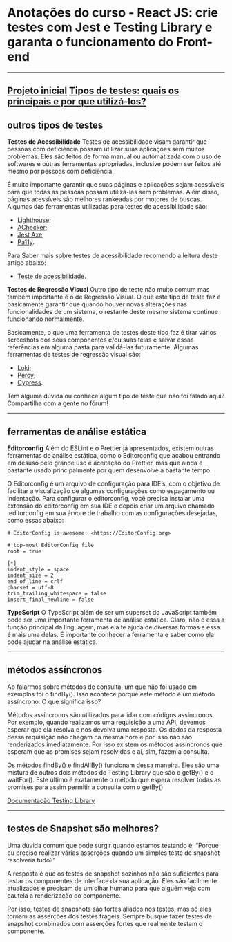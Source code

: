 # Anotações do curso - React JS: crie testes com Jest e Testing Library e garanta o funcionamento do Front-end

---

[Projeto inicial](https://github.com/alura-cursos/bytebank/archive/4024dc4c985498ba39def85d11e3c903eb6ca256.zip)
[Tipos de testes: quais os principais e por que utilizá-los?](https://www.alura.com.br/artigos/tipos-de-testes-principais-por-que-utiliza-los)
---

## outros tipos de testes

**Testes de Acessibilidade**
Testes de acessibilidade visam garantir que pessoas com deficiência possam utilizar suas aplicações sem muitos problemas. Eles são feitos de forma manual ou automatizada com o uso de softwares e outras ferramentas apropriadas, inclusive podem ser feitos até mesmo por pessoas com deficiência.

É muito importante garantir que suas páginas e aplicações sejam acessíveis para que todas as pessoas possam utilizá-las sem problemas. Além disso, páginas acessíveis são melhores rankeadas por motores de buscas. Algumas das ferramentas utilizadas para testes de acessibilidade são:

- [Lighthouse](https://developer.chrome.com/docs/lighthouse/overview/);
- [AChecker](https://achecker.ca/);
- [Jest Axe](https://github.com/nickcolley/jest-axe);
- [Pa11y](https://github.com/pa11y/pa11y-ci).

Para Saber mais sobre testes de acessibilidade recomendo a leitura deste artigo abaixo:
- [Teste de acessibilidade](https://qatainarareis.medium.com/teste-de-acessibilidade-b71085facb5c).

**Testes de Regressão Visual**
Outro tipo de teste não muito comum mas também importante é o de Regressão Visual. O que este tipo de teste faz é basicamente garantir que quando houver novas alterações nas funcionalidades de um sistema, o restante deste mesmo sistema continue funcionando normalmente.

Basicamente, o que uma ferramenta de testes deste tipo faz é tirar vários screeshots dos seus componentes e/ou suas telas e salvar essas referências em alguma pasta para validá-las futuramente. Algumas ferramentas de testes de regressão visual são:

- [Loki](https://loki.js.org/);
- [Percy](https://percy.io/);
- [Cypress](https://docs.cypress.io/guides/tooling/visual-testing).

Tem alguma dúvida ou conhece algum tipo de teste que não foi falado aqui? Compartilha com a gente no fórum!

---
 
## ferramentas de análise estática

**Editorconfig**
Além do ESLint e o Prettier já apresentados, existem outras ferramentas de análise estática, como o Editorconfig que acabou entrando em desuso pelo grande uso e aceitação do Prettier, mas que ainda é bastante usado principalmente por quem desenvolve a bastante tempo.

O Editorconfig é um arquivo de configuração para IDE’s, com o objetivo de facilitar a visualização de algumas configurações como espaçamento ou indentação. Para configurar o editorconfig, você precisa instalar uma extensão do editorconfig em sua IDE e depois criar um arquivo chamado .editorconfig em sua árvore de trabalho com as configurações desejadas, como essas abaixo:
```
# EditorConfig is awesome: <https://EditorConfig.org>

# top-most EditorConfig file
root = true

[*]
indent_style = space
indent_size = 2
end_of_line = crlf
charset = utf-8
trim_trailing_whitespace = false
insert_final_newline = false
```

**TypeScript**
O TypeScript além de ser um superset do JavaScript também pode ser uma importante ferramenta de análise estática. Claro, não é essa a função principal da linguagem, mas ela te ajuda de diversas formas e essa é mais uma delas. É importante conhecer a ferramenta e saber como ela pode ajudar na análise estática.

---

## métodos assíncronos
Ao falarmos sobre métodos de consulta, um que não foi usado em exemplos foi o findBy(). Isso acontece porque este método é um método assíncrono. O que significa isso?

Métodos assíncronos são utilizados para lidar com códigos assíncronos. Por exemplo, quando realizamos uma requisição a uma API, devemos esperar que ela resolva e nos devolva uma resposta. Os dados da resposta dessa requisição não chegam na mesma hora e por isso não são renderizados imediatamente. Por isso existem os métodos assíncronos que esperam que as promises sejam resolvidas e aí, sim, fazem a consulta.

Os métodos findBy() e findAllBy() funcionam dessa maneira. Eles são uma mistura de outros dois métodos do Testing Library que são o getBy() e o waitFor(). Este último é exatamente o método que espera resolver todas as promises para assim permitir a consulta com o getBy()

[Documentação Testing Library](https://testing-library.com/docs/dom-testing-library/api-async/)

---

## testes de Snapshot são melhores?
Uma dúvida comum que pode surgir quando estamos testando é: “Porque eu preciso realizar várias asserções quando um simples teste de snapshot resolveria tudo?”

A resposta é que os testes de snapshot sozinhos não são suficientes para testar os componentes de interface da sua aplicação. Eles são facilmente atualizados e precisam de um olhar humano para que alguém veja com cautela a renderização do componente.

Por isso, testes de snapshots são fortes aliados nos testes, mas só eles tornam as asserções dos testes frágeis. Sempre busque fazer testes de snapshot combinados com asserções fortes que realmente testam o componente.